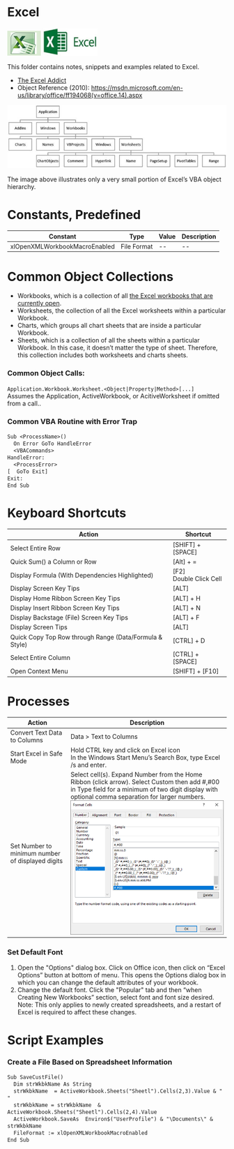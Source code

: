 # Excel

![Excel Logo 1](https://github.com/MrMikey59/00---Projects/blob/master/MS%20Office%20Suite/Excel/Pics/Excel%20Logo%201.png)
![Excel Logo 2](https://github.com/MrMikey59/00---Projects/blob/master/MS%20Office%20Suite/Excel/Pics/Excel%20Logo%202.png)  

This folder contains notes, snippets and examples related to Excel.  
- [The Excel Addict](http://www.theexceladdict.com/)
- Object Reference (2010): https://msdn.microsoft.com/en-us/library/office/ff194068(v=office.14).aspx 

![Excel Object Heirarchy Chart](https://github.com/MrMikey59/00---Projects/blob/master/Excel/Excel%20Object%20Chart.jpg)

The image above illustrates only a very small portion of Excel’s VBA object hierarchy.  

# Constants, Predefined 
| Constant | Type | Value | Description |  
| -- | -- | -- | -- |  
| xlOpenXMLWorkbookMacroEnabled | File Format | -- | -- |  

# Common Object Collections

-	Workbooks, which is a collection of all [the Excel workbooks that are currently open](https://powerspreadsheets.com/vba-open-workbook/).  
-	Worksheets, the collection of all the Excel worksheets within a particular Workbook.  
-	Charts, which groups all chart sheets that are inside a particular Workbook.  
-	Sheets, which is a collection of all the sheets within a particular Workbook. In this case, it doesn’t matter the type of sheet. Therefore, this collection includes both worksheets and charts sheets.  

### Common Object Calls:
`Application.Workbook.Worksheet.<Object|Property|Method>[...]`  
Assumes the Application, ActiveWorkbook, or AcitiveWorksheet if omitted from a call..

### Common VBA Routine with Error Trap
```vba
Sub <ProcessName>()
  On Error GoTo HandleError
  <VBACommands>
HandleError:
  <ProcessError>
[  GoTo Exit]
Exit:
End Sub
```

# Keyboard Shortcuts 
| Action | Shortcut |  
| -- | -- |  
| Select Entire Row |[SHIFT] + [SPACE] |  
| Quick Sum() a Column or Row|[Alt] + =  |  
| Display Formula (With Dependencies Highlighted)|[F2] <BR> Double Click Cell|  
| Display Screen Key Tips |[ALT] |  
| Display Home Ribbon Screen Key Tips |[ALT] + H |  
| Display Insert Ribbon Screen Key Tips |[ALT] + N |  
| Display Backstage (File) Screen Key Tips |[ALT] + F |  
| Display Screen Tips |[ALT] |  
| Quick Copy Top Row through Range (Data/Formula & Style)|[CTRL] + D |  
| Select Entire Column|[CTRL] + [SPACE] |  
| Open Context Menu|[SHIFT] + [F10] |

# Processes
| Action | Description |  
| -- | -- |  
| Convert Text Data to Columns|Data > Text to Columns |  
| Start Excel in Safe Mode|Hold CTRL key and click on Excel icon <br> In the Windows Start Menu’s Search Box, type Excel /s and enter. |  
| Set Number to minimum number of displayed digits|Select cell(s). Expand Number from the Home Ribbon (click arrow). Select Custom then add #,#00 in Type field for a minimum of two digit display with optional comma separation for larger numbers. <br> ![Process 01](https://github.com/MrMikey59/00---Projects/blob/master/MS%20Office%20Suite/Excel/Pics/Process%2001.png) |  

### Set Default Font
1.	Open the "Options" dialog box. Click on Office icon, then click on “Excel Options” button at bottom of menu. This opens the Options dialog box in which you can change the default attributes of your workbook.
2.	Change the default font. Click the "Popular" tab and then “when Creating New Workbooks” section, select font and font size desired. Note: This only applies to newly created spreadsheets, and a restart of Excel is required to affect these changes.

# Script Examples
  
### Create a File Based on Spreadsheet Information
```vbscript
Sub SaveCustFile()  
  Dim strWkbkName As String  
  strWkbkName  = ActiveWorkbook.Sheets("Sheetl").Cells(2,3).Value & " "  
  strWkbkName = strWkbkName  & ActiveWorkbook.Sheets("Sheetl").Cells(2,4).Value  
  ActiveWorkbook.SaveAs  Environ$("UserProfile") & "\Documents\" & strWkbkName  
  FileFormat := xlOpenXMLWorkbookMacroEnabled  
End Sub
```

